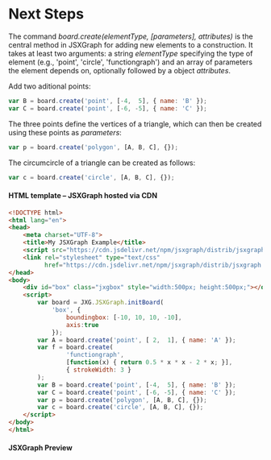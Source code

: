 # Next Steps

The command _board.create(elementType, [parameters], attributes)_ is the central method in JSXGraph for adding new elements to a construction. 
It takes at least two arguments: a string _elementType_ specifying the type of element (e.g., 'point', 'circle', 'functiongraph') and an array of parameters the element depends on, optionally followed by a object _attributes_.

Add two aditional points:

```js
var B = board.create('point', [-4,  5], { name: 'B' });
var C = board.create('point', [-6, -5], { name: 'C' });
```

The three points define the vertices of a triangle, which can then be created using these points as _parameters_:

```js
var p = board.create('polygon', [A, B, C], {});
```

The circumcircle of a triangle can be created as follows:

```js
var c = board.create('circle', [A, B, C], {});
```

#### HTML template – JSXGraph hosted via CDN

```html
<!DOCTYPE html>
<html lang="en">
<head>
    <meta charset="UTF-8">
    <title>My JSXGraph Example</title>
    <script src="https://cdn.jsdelivr.net/npm/jsxgraph/distrib/jsxgraphcore.js"></script>
    <link rel="stylesheet" type="text/css"
          href="https://cdn.jsdelivr.net/npm/jsxgraph/distrib/jsxgraph.css">
</head>
<body>
    <div id="box" class="jxgbox" style="width:500px; height:500px;"></div>
    <script>
        var board = JXG.JSXGraph.initBoard(
            'box', {
                boundingbox: [-10, 10, 10, -10], 
                axis:true
            });
        var A = board.create('point', [ 2,  1], { name: 'A' });
        var f = board.create(
                'functiongraph',
                [function(x) { return 0.5 * x * x - 2 * x; }],
                { strokeWidth: 3 }
        );
        var B = board.create('point', [-4,  5], { name: 'B' });
        var C = board.create('point', [-6, -5], { name: 'C' });
        var p = board.create('polygon', [A, B, C], {});
        var c = board.create('circle', [A, B, C], {});
    </script>
</body>
</html>
```

#### JSXGraph  Preview

